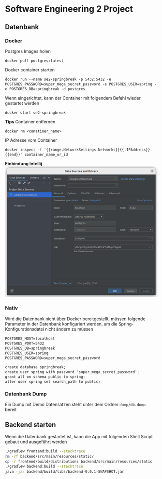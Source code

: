 # Software Engineering 2 Project

## Datenbank

### Docker
Postgres Images holen
```
docker pull postgres:latest
```

Docker container starten
```
docker run --name se2-springbreak -p 5432:5432 -e POSTGRES_PASSWORD=super_mega_secret_password -e POSTGRES_USER=spring -e POSTGRES_DB=springbreak -d postgres
```

Wenn eingerichtet, kann der Container mit folgendem Befehl wieder gestartet werden
```
docker start se2-springbreak
```

**Tips**
Container entfernen
```
docker rm <conatiner_name>
```

IP Adresse vom Container
```
docker inspect -f '{{range.NetworkSettings.Networks}}{{.IPAddress}}{{end}}' container_name_or_id
```

**Einbindung Intellij**
![](docs/image/datasource_postgres_intellij.png)

### Nativ
Wird die Datenbank nicht über Docker bereitgestellt, müssen folgende Parameter in der Datenbank konfiguriert werden, um die Spring-Konfigurationsdatei nicht ändern zu müssen

```
POSTGRES_HOST=localhost
POSTGRES_PORT=5432
POSTGRES_DB=springbreak
POSTGRES_USER=spring
POSTGRES_PASSWORD=super_mega_secret_password
```

```postgresql
create database springbreak;
create user spring with password 'super_mega_secret_password';
grant all on schema public to spring;
alter user spring set search_path to public;
```

### Datenbank Dump
Ein Dump mit Demo Datensätzen steht unter dem Ordner `dump/db.dump` bereit

## Backend starten
Wenn die Datenbank gestartet ist, kann die App mit folgenden Shell Script gebaut und ausgeführt werden
```bash
./gradlew frontend:build --stacktrace
rm -rf backend/src/main/resources/static/
cp -r frontend/build/distributions backend/src/main/resources/static
./gradlew backend:build --stacktrace
java -jar backend/build/libs/backend-0.0.1-SNAPSHOT.jar
```
